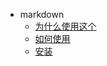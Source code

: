 - markdown
  - [为什么使用这个](helpers/whyuse.md)
  - [如何使用](helpers/hotouse.md)
  - [安装](helpers/installed.md)
